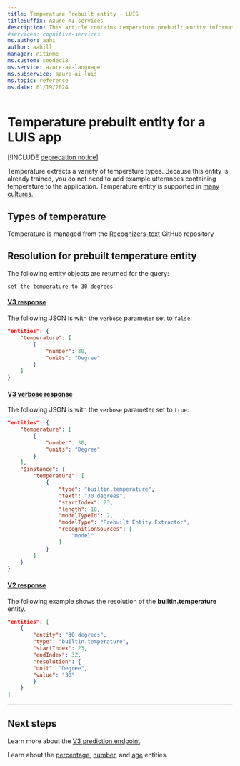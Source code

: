 ```yaml
---
title: Temperature Prebuilt entity - LUIS
titleSuffix: Azure AI services
description: This article contains temperature prebuilt entity information in Language Understanding (LUIS).
#services: cognitive-services
ms.author: aahi
author: aahill
manager: nitinme
ms.custom: seodec18
ms.service: azure-ai-language
ms.subservice: azure-ai-luis
ms.topic: reference
ms.date: 01/19/2024
---
```


# Temperature prebuilt entity for a LUIS app

[!INCLUDE [deprecation notice](./includes/deprecation-notice.md)]

Temperature extracts a variety of temperature types. Because this entity is already trained, you do not need to add example utterances containing temperature to the application. Temperature entity is supported in [many cultures](luis-reference-prebuilt-entities.md).

## Types of temperature
Temperature is managed from the [Recognizers-text](https://github.com/Microsoft/Recognizers-Text/blob/master/Patterns/English/English-NumbersWithUnit.yaml#L819) GitHub repository

## Resolution for prebuilt temperature entity

The following entity objects are returned for the query:

`set the temperature to 30 degrees`


#### [V3 response](#tab/V3)

The following JSON is with the `verbose` parameter set to `false`:

```json
"entities": {
    "temperature": [
        {
            "number": 30,
            "units": "Degree"
        }
    ]
}
```
#### [V3 verbose response](#tab/V3-verbose)
The following JSON is with the `verbose` parameter set to `true`:

```json
"entities": {
    "temperature": [
        {
            "number": 30,
            "units": "Degree"
        }
    ],
    "$instance": {
        "temperature": [
            {
                "type": "builtin.temperature",
                "text": "30 degrees",
                "startIndex": 23,
                "length": 10,
                "modelTypeId": 2,
                "modelType": "Prebuilt Entity Extractor",
                "recognitionSources": [
                    "model"
                ]
            }
        ]
    }
}
```
#### [V2 response](#tab/V2)

The following example shows the resolution of the **builtin.temperature** entity.

```json
"entities": [
    {
        "entity": "30 degrees",
        "type": "builtin.temperature",
        "startIndex": 23,
        "endIndex": 32,
        "resolution": {
        "unit": "Degree",
        "value": "30"
        }
    }
]
```
* * *

## Next steps

Learn more about the [V3 prediction endpoint](luis-migration-api-v3.md).

Learn about the [percentage](luis-reference-prebuilt-percentage.md), [number](luis-reference-prebuilt-number.md), and [age](luis-reference-prebuilt-age.md) entities.

